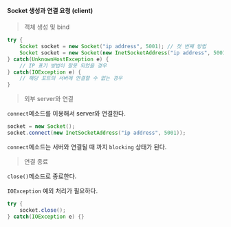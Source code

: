 #### Socket 생성과 연결 요청 (client)

> 객체 생성 및 bind

```java
try {
    Socket socket = new Socket("ip address", 5001); // 첫 번째 방법
    Socket socket = new Socket(new InetSocketAddress("ip address", 5001));  // 두 번째 방법
} catch(UnknownHostException e) {
    // IP 표기 방법이 잘못 되었을 경우
} catch(IOException e) {
    // 해당 포트의 서버에 연결할 수 없는 경우
}
```

> 외부 server와 연결

`connect`메소드를 이용해서 server와 연결한다.

```java
socket = new Socket();
socket.connect(new InetSocketAddress("ip address", 5001));
```

`connect`메소드는 서버와 연결될 때 까지 `blocking` 상태가 된다.

> 연결 종료

`close()`메소드로 종료한다.

`IOException` 예외 처리가 필요하다.

```java
try {
    socket.close();
} catch(IOException e) {}
```